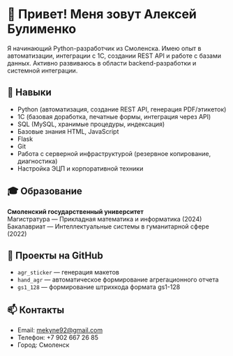 # 👋 Привет! Меня зовут Алексей Булименко

Я начинающий Python-разработчик из Смоленска. Имею опыт в автоматизации, интеграции с 1С, создании REST API и работе с базами данных. Активно развиваюсь в области backend-разработки и системной интеграции.

## 🧰 Навыки

- Python (автоматизация, создание REST API, генерация PDF/этикеток)
- 1С (базовая доработка, печатные формы, интеграция через API)
- SQL (MySQL, хранимые процедуры, индексация)
- Базовые знания HTML, JavaScript
- Flask
- Git
- Работа с серверной инфраструктурой (резервное копирование, диагностика)
- Настройка ЭЦП и корпоративной техники

## 🎓 Образование

**Смоленский государственный университет**  
Магистратура — Прикладная математика и информатика (2024)  
Бакалавриат — Интеллектуальные системы в гуманитарной сфере (2022)

## 📁 Проекты на GitHub

- `agr_sticker` — генерация макетов
- `hand_agr` — автоматическое формирование агрегационного отчета
- `gs1_128` — формирование штрихкода формата gs1-128

## 📫 Контакты

- Email: mekyne92@gmail.com  
- Телефон: +7 902 667 26 85  
- Город: Смоленск 
